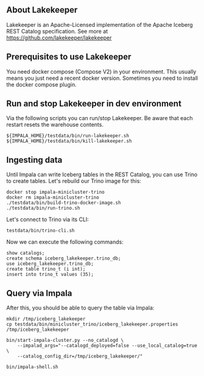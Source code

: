 ## About Lakekeeper
Lakekeeper is an Apache-Licensed implementation of the Apache Iceberg REST Catalog specification. See more at https://github.com/lakekeeper/lakekeeper

## Prerequisites to use Lakekeeper
You need docker compose (Compose V2) in your environment. This usually means you just need a recent docker version. Sometimes you need to install the docker compose plugin.

## Run and stop Lakekeeper in dev environment
Via the following scripts you can run/stop Lakekeeper. Be aware that each restart resets the warehouse contents.
```
${IMPALA_HOME}/testdata/bin/run-lakekeeper.sh
${IMPALA_HOME}/testdata/bin/kill-lakekeeper.sh
```

## Ingesting data
Until Impala can write Iceberg tables in the REST Catalog, you can use Trino to create tables.
Let's rebuild our Trino image for this:
```
docker stop impala-minicluster-trino
docker rm impala-minicluster-trino
./testdata/bin/build-trino-docker-image.sh
./testdata/bin/run-trino.sh
```

Let's connect to Trino via its CLI:
```
testdata/bin/trino-cli.sh
```

Now we can execute the following commands:
```
show catalogs;
create schema iceberg_lakekeeper.trino_db;
use iceberg_lakekeeper.trino_db;
create table trino_t (i int);
insert into trino_t values (35);
```

## Query via Impala
After this, you should be able to query the table via Impala:
```
mkdir /tmp/iceberg_lakekeeper
cp testdata/bin/minicluster_trino/iceberg_lakekeeper.properties /tmp/iceberg_lakekeeper

bin/start-impala-cluster.py --no_catalogd \
    --impalad_args="--catalogd_deployed=false --use_local_catalog=true \
    --catalog_config_dir=/tmp/iceberg_lakekeeper/"

bin/impala-shell.sh
```
